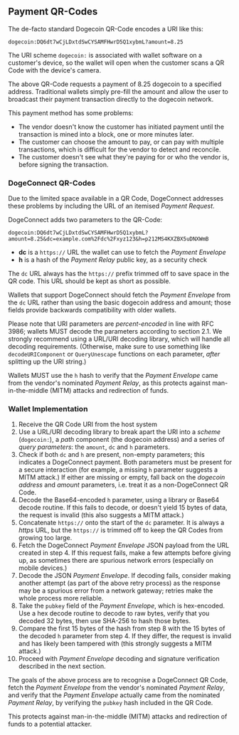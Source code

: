 ## Payment QR-Codes

The de-facto standard Dogecoin QR-Code encodes a URI like this:

```
dogecoin:DQ6dt7wCjLDxtdSwCYSAMFHwrD5Q1xybmL?amount=8.25
```

The URI scheme `dogecoin:` is associated with wallet software on a customer's device,
so the wallet will open when the customer scans a QR Code with the device's camera.

The above QR-Code requests a payment of 8.25 dogecoin to a specified address.
Traditional wallets simply pre-fill the amount and allow the user to broadcast
their payment transaction directly to the dogecoin network.

This payment method has some problems:
* The vendor doesn't know the customer has initiated payment until the transaction
  is mined into a block, one or more minutes later.
* The customer can choose the amount to pay, or can pay with multiple transactions,
  which is difficult for the vendor to detect and reconcile.
* The customer doesn't see what they're paying for or who the vendor is,
  before signing the transaction.

### DogeConnect QR-Codes

Due to the limited space available in a QR Code, DogeConnect addresses these
problems by including the URL of an itemised _Payment Request_.

DogeConnect adds two parameters to the QR-Code:

```
dogecoin:DQ6dt7wCjLDxtdSwCYSAMFHwrD5Q1xybmL?amount=8.25&dc=example.com%2Fdc%2Fxyz123&h=p212MS4KXZBX5uDNXWmB
```

* **dc** is a `https://` URL the wallet can use to fetch the _Payment Envelope_
* **h** is a hash of the _Payment Relay_ public key, as a security check

The `dc` URL always has the `https://` prefix trimmed off to save space in the
QR code. This URL should be kept as short as possible.

Wallets that support DogeConnect should fetch the _Payment Envelope_ from the `dc` URL
rather than using the basic dogecoin address and amount; those fields provide backwards
compatibility with older wallets.

Please note that URI parameters are _percent-encoded_ in line with RFC 3986;
wallets MUST decode the parameters according to section 2.1. We strongly recommend
using a URL/URI decoding library, which will handle all decoding requirements.
(Otherwise, make sure to use something like `decodeURIComponent` or `QueryUnescape`
functions on each parameter, _after_ splitting up the URI string.)

Wallets MUST use the `h` hash to verify that the _Payment Envelope_ came from the
vendor's nominated _Payment Relay_, as this protects against man-in-the-middle (MITM)
attacks and redirection of funds.

### Wallet Implementation

1. Receive the QR Code URI from the host system
2. Use a URL/URI decoding library to break apart the URI into a _scheme_ (`dogecoin:`),
   a _path_ component (the dogecoin address) and a series of _query parameters_:
   the `amount`, `dc` and `h` parameters.
3. Check if both `dc` and `h` are present, non-empty parameters; this indicates a
   DogeConnect payment. Both parameters must be present for a secure interaction
   (for example, a missing `h` parameter suggests a MITM attack.)
   If either are missing or empty, fall back on the _dogecoin address_ and _amount_
   parameters, i.e. treat it as a non-DogeConnect QR Code.
4. Decode the Base64-encoded `h` parameter, using a library or Base64 decode routine.
   If this fails to decode, or doesn't yield 15 bytes of data, the request is invalid
   (this also suggests a MITM attack.)
5. Concatenate `https://` onto the start of the `dc` parameter. It is always a
   _https_ URL, but the `https://` is trimmed off to keep the QR Codes from
   growing too large.
6. Fetch the DogeConnect _Payment Envelope_ JSON payload from the URL created in step 4.
   If this request fails, make a few attempts before giving up, as sometimes there
   are spurious network errors (especially on mobile devices.)
7. Decode the JSON _Payment Envelope_. If decoding fails, consider making another
   attempt (as part of the above retry process) as the response may be a spurious
   error from a network gateway; retries make the whole process more reliable.
8. Take the `pubkey` field of the _Payment Envelope_, which is hex-encoded. Use a
   hex decode routine to decode to raw bytes, verify that you decoded 32 bytes,
   then use SHA-256 to hash those bytes.
9. Compare the first 15 bytes of the hash from step 8 with the 15 bytes of the
   decoded `h` parameter from step 4. If they differ, the request is invalid and has
   likely been tampered with (this strongly suggests a MITM attack.)
10. Proceed with _Payment Envelope_ decoding and signature verification described
   in the next section.

The goals of the above process are to recognise a DogeConnect QR Code, fetch the
_Payment Envelope_ from the vendor's nominated _Payment Relay_, and verify that
the _Payment Envelope_ actually came from the nominated _Payment Relay_, by
verifying the `pubkey` hash included in the QR Code.

This protects against man-in-the-middle (MITM) attacks and redirection of funds
to a potential attacker.
